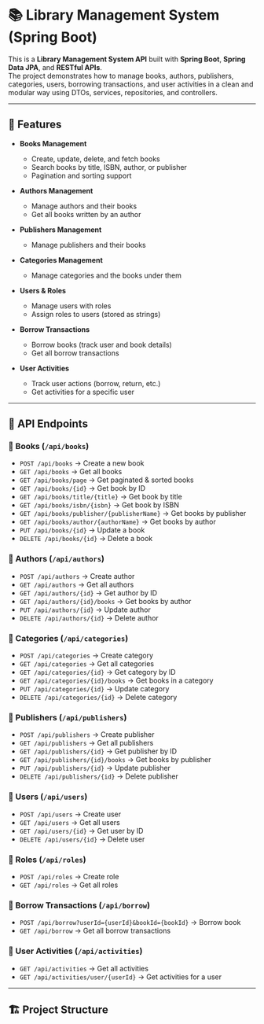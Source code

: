 # 📚 Library Management System (Spring Boot)

This is a **Library Management System API** built with **Spring Boot**, **Spring Data JPA**, and **RESTful APIs**.  
The project demonstrates how to manage books, authors, publishers, categories, users, borrowing transactions, and user activities in a clean and modular way using DTOs, services, repositories, and controllers.

---

## 🚀 Features

- **Books Management**
  - Create, update, delete, and fetch books
  - Search books by title, ISBN, author, or publisher
  - Pagination and sorting support

- **Authors Management**
  - Manage authors and their books
  - Get all books written by an author

- **Publishers Management**
  - Manage publishers and their books

- **Categories Management**
  - Manage categories and the books under them

- **Users & Roles**
  - Manage users with roles
  - Assign roles to users (stored as strings)

- **Borrow Transactions**
  - Borrow books (track user and book details)
  - Get all borrow transactions

- **User Activities**
  - Track user actions (borrow, return, etc.)
  - Get activities for a specific user

---

## 📖 API Endpoints

### 🔹 Books (`/api/books`)
- `POST /api/books` → Create a new book
- `GET /api/books` → Get all books
- `GET /api/books/page` → Get paginated & sorted books
- `GET /api/books/{id}` → Get book by ID
- `GET /api/books/title/{title}` → Get book by title
- `GET /api/books/isbn/{isbn}` → Get book by ISBN
- `GET /api/books/publisher/{publisherName}` → Get books by publisher
- `GET /api/books/author/{authorName}` → Get books by author
- `PUT /api/books/{id}` → Update a book
- `DELETE /api/books/{id}` → Delete a book

### 🔹 Authors (`/api/authors`)
- `POST /api/authors` → Create author
- `GET /api/authors` → Get all authors
- `GET /api/authors/{id}` → Get author by ID
- `GET /api/authors/{id}/books` → Get books by author
- `PUT /api/authors/{id}` → Update author
- `DELETE /api/authors/{id}` → Delete author

### 🔹 Categories (`/api/categories`)
- `POST /api/categories` → Create category
- `GET /api/categories` → Get all categories
- `GET /api/categories/{id}` → Get category by ID
- `GET /api/categories/{id}/books` → Get books in a category
- `PUT /api/categories/{id}` → Update category
- `DELETE /api/categories/{id}` → Delete category

### 🔹 Publishers (`/api/publishers`)
- `POST /api/publishers` → Create publisher
- `GET /api/publishers` → Get all publishers
- `GET /api/publishers/{id}` → Get publisher by ID
- `GET /api/publishers/{id}/books` → Get books by publisher
- `PUT /api/publishers/{id}` → Update publisher
- `DELETE /api/publishers/{id}` → Delete publisher

### 🔹 Users (`/api/users`)
- `POST /api/users` → Create user
- `GET /api/users` → Get all users
- `GET /api/users/{id}` → Get user by ID
- `DELETE /api/users/{id}` → Delete user

### 🔹 Roles (`/api/roles`)
- `POST /api/roles` → Create role
- `GET /api/roles` → Get all roles

### 🔹 Borrow Transactions (`/api/borrow`)
- `POST /api/borrow?userId={userId}&bookId={bookId}` → Borrow book
- `GET /api/borrow` → Get all borrow transactions

### 🔹 User Activities (`/api/activities`)
- `GET /api/activities` → Get all activities
- `GET /api/activities/user/{userId}` → Get activities for a user

---

## 🏗️ Project Structure

